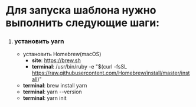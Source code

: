 Для запуска шаблона нужно выполнить следующие шаги:
=====================
1) ### установить yarn
	* установить Homebrew(macOS)
		- **site**: https://brew.sh
		- **terminal**: /usr/bin/ruby -e "$(curl -fsSL https://raw.githubusercontent.com/Homebrew/install/master/install)"
	* **terminal**: brew install yarn
	* **terminal**: yarn --version
	* **terminal**: yarn init

